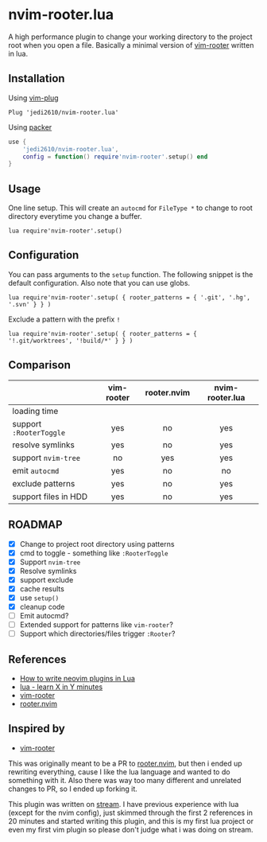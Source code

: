 # nvim-rooter.lua

A high performance plugin to change your working directory to the project root when you open a file.
Basically a minimal version of [vim-rooter](https://github.com/airblade/vim-rooter) written in lua.

## Installation

Using [vim-plug](https://github.com/junegunn/vim-plug)

```vim
Plug 'jedi2610/nvim-rooter.lua'
```

Using [packer](https://github.com/wbthomason/packer.nvim)

```lua
use {
    'jedi2610/nvim-rooter.lua',
    config = function() require'nvim-rooter'.setup() end
}
```

## Usage

One line setup. This will create an `autocmd` for `FileType *` to change to root directory everytime
you change a buffer.

```vim
lua require'nvim-rooter'.setup()
```

## Configuration

You can pass arguments to the `setup` function. The following snippet is the default configuration.
Also note that you can use globs.

```vim
lua require'nvim-rooter'.setup( { rooter_patterns = { '.git', '.hg', '.svn' } } )
```

Exclude a pattern with the prefix `!`

```vim
lua require'nvim-rooter'.setup( { rooter_patterns = { '!.git/worktrees', '!build/*' } } )
```

## Comparison

|                           |  vim-rooter  |  rooter.nvim  |  nvim-rooter.lua  |
|---------------------------|:------------:|:-------------:|:-----------------:|
| loading time              |              |               |                   |
| support `:RooterToggle`   |      yes     |      no       |       yes         |
| resolve symlinks          |      yes     |      no       |       yes         |
| support `nvim-tree`       |       no     |     yes       |       yes         |
| emit `autocmd`            |      yes     |      no       |        no         |
| exclude patterns          |      yes     |      no       |       yes         |
| support files in HDD      |      yes     |      no       |       yes         |


## ROADMAP

- [x] Change to project root directory using patterns
- [x] cmd to toggle - something like `:RooterToggle`
- [x] Support `nvim-tree`
- [x] Resolve symlinks
- [x] support exclude
- [x] cache results
- [x] use `setup()`
- [x] cleanup code
- [ ] Emit autocmd?
- [ ] Extended support for patterns like `vim-rooter`?
- [ ] Support which directories/files trigger `:Rooter`?

## References

- [How to write neovim plugins in Lua](https://www.2n.pl/blog/how-to-write-neovim-plugins-in-lua)
- [lua - learn X in Y minutes](https://learnxinyminutes.com/docs/lua/)
- [vim-rooter](https://github.com/airblade/vim-rooter)
- [rooter.nvim](https://github.com/ygm2/rooter.nvim)


## Inspired by

- [vim-rooter](https://github.com/airblade/vim-rooter)


This was originally meant to be a PR to [rooter.nvim](https://github.com/ygm2/rooter.nvim), but
then i ended up rewriting everything, cause I like the lua language and wanted to do something
with it. Also there was way too many different and unrelated changes to PR, so I ended up forking
it.

This plugin was written on [stream](https://youtu.be/9RKkTfv4bNI). I have previous experience with
lua (except for the nvim config), just skimmed through the first 2 references in 20 minutes and
started writing this plugin, and this is my first lua project or even my first vim plugin so please
don't judge what i was doing on stream.
